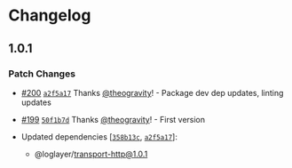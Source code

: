 # Changelog

## 1.0.1

### Patch Changes

- [#200](https://github.com/loglayer/loglayer/pull/200) [`a2f5a17`](https://github.com/loglayer/loglayer/commit/a2f5a17626279f9545c96796ca181938fe1ed905) Thanks [@theogravity](https://github.com/theogravity)! - Package dev dep updates, linting updates

- [#199](https://github.com/loglayer/loglayer/pull/199) [`50f1b7d`](https://github.com/loglayer/loglayer/commit/50f1b7dfeaaec97e93267cdd577e8bc7b8a82919) Thanks [@theogravity](https://github.com/theogravity)! - First version

- Updated dependencies [[`358b13c`](https://github.com/loglayer/loglayer/commit/358b13c027eda2308ab6e6b269706552606a05bf), [`a2f5a17`](https://github.com/loglayer/loglayer/commit/a2f5a17626279f9545c96796ca181938fe1ed905)]:
  - @loglayer/transport-http@1.0.1
